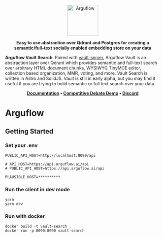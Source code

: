 <p align="center">
  <img height="100" src="https://raw.githubusercontent.com/arguflow/blog/5ef439020707b0e27bf901c8f6b4fb1f487a78d4/apps/frontend/public/assets/horizontal-logo.svg" alt="Arguflow">
</p>

<p align="center">
    <b>Easy to use abstraction over Qdrant and Postgres for creating a semantic/full-text socially enabled embedding store on your data</b>
</p>

**Arguflow Vault Search**: Paired with [vault-server](https://github.com/arguflow/vault-server), Arguflow Vault is an abstraction layer over Qdrant which provides semantic and full-text search over arbitrary HTML document chunks, WYSIWYG TinyMCE editor, collection based organization, MMR, voting, and more. Vault Search is written in Astro and SolidJS. Vault is still in early alpha, but you may find it useful if you are trying to build semantic or full text search over your data.

<p align="center">
<strong><a href="https://docs.arguflow.ai">Documentation</a> • <a href="https://search.arguflow.ai">Competitive Debate Demo</a> • <a href="https://discord.gg/CuJVfgZf54">Discord</a>

</strong>
</p>

# Arguflow

## Getting Started

### Set your .env

```
PUBLIC_API_HOST=http://localhost:8090/api

# API_HOST=https://api.arguflow.ai/api
# PUBLIC_API_HOST=https://api.arguflow.ai/api

PLAUSIBLE_HOST=**********
```

### Run the client in dev mode

```
yarn
yarn dev
```

### Run with docker

```
docker build -t vault-search .
docker run -p 8090:8090 vault-search
```

